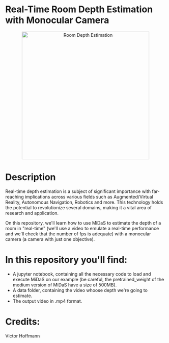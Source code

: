 # Real-Time Room Depth Estimation with Monocular Camera

<p align="center">
<img src=https://github.com/VictorHoffmann1/Real-Time-Depth-Estimation/assets/107257366/279da72b-7257-4e90-84a9-f0de6f724f7a alt="Room Depth Estimation" width="400"/>
</p>

# Description

Real-time depth estimation is a subject of significant importance with far-reaching implications across various fields such as Augmented/Virtual Reality, Autonomous Navigation, Robotics and more. This technology holds the potential to revolutionize several domains, making it a vital area of research and application.

On this repository, we'll learn how to use MiDaS to estimate the depth of a room in "real-time" (we'll use a video to emulate a real-time performance and we'll check that the number of fps is adequate) with a monocular camera (a camera with just one objective). 

# In this repository you'll find:

- A jupyter notebook, containing all the necessary code to load and execute MiDaS on our example (be careful, the pretrained_weight of the medium version of MiDaS have a size of 500MB).
- A data folder, containing the video whoose depth we're going to estimate.
- The output video in .mp4 format.

# Credits: 
Victor Hoffmann

